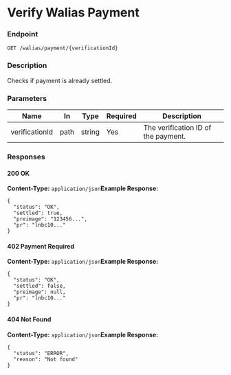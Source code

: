# Verify Walias Payment

### Endpoint

`GET /walias/payment/{verificationId}`

### Description

Checks if payment is already settled.

### Parameters

| Name           | In   | Type   | Required | Description                         |
| -------------- | ---- | ------ | -------- | ----------------------------------- |
| verificationId | path | string | Yes      | The verification ID of the payment. |

### Responses

#### 200 OK

**Content-Type:** `application/json`**Example Response:**

```jsonc
{
  "status": "OK",
  "settled": true,
  "preimage": "123456...",
  "pr": "lnbc10..."
}
```

#### 402 Payment Required

**Content-Type:** `application/json`**Example Response:**

```jsonc
{
  "status": "OK",
  "settled": false,
  "preimage": null,
  "pr": "lnbc10..."
}
```

#### 404 Not Found

**Content-Type:** `application/json`**Example Response:**

```jsonc
{
  "status": "ERROR",
  "reason": "Not found"
}
```
